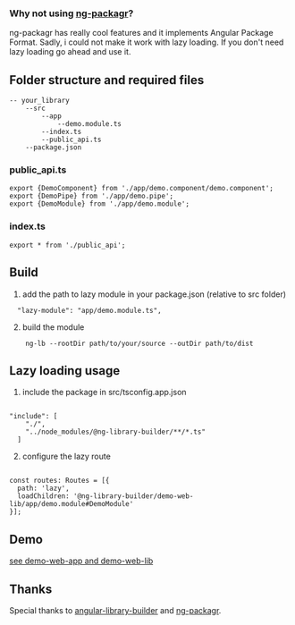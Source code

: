 ### Why not using [ng-packagr](https://github.com/dherges/ng-packagr)?


ng-packagr has really cool features and it implements Angular Package Format. Sadly, i could not make it work with lazy loading.
If you don't need lazy loading go ahead and use it.


## Folder structure and required files

```
-- your_library
    --src
        --app
            --demo.module.ts
        --index.ts
        --public_api.ts
    --package.json
```

### public_api.ts


```
export {DemoComponent} from './app/demo.component/demo.component';
export {DemoPipe} from './app/demo.pipe';
export {DemoModule} from './app/demo.module';

```

### index.ts

```
export * from './public_api';
```


## Build

1. add the path to lazy module in your package.json (relative to src folder)
```
  "lazy-module": "app/demo.module.ts",
```

2. build the module
```
    ng-lb --rootDir path/to/your/source --outDir path/to/dist
```


## Lazy loading usage


1. include the package in src/tsconfig.app.json

```

"include": [
    "./",
    "../node_modules/@ng-library-builder/**/*.ts"
  ]

```
2. configure the lazy route
```

const routes: Routes = [{
  path: 'lazy',
  loadChildren: '@ng-library-builder/demo-web-lib/app/demo.module#DemoModule'
}];

```

## Demo

[see demo-web-app and demo-web-lib](https://github.com/gsuveti/ng-library-builder)


## Thanks

Special thanks to [angular-library-builder](https://github.com/bmvantunes/angular-library-builder) and [ng-packagr](https://github.com/dherges/ng-packagr).